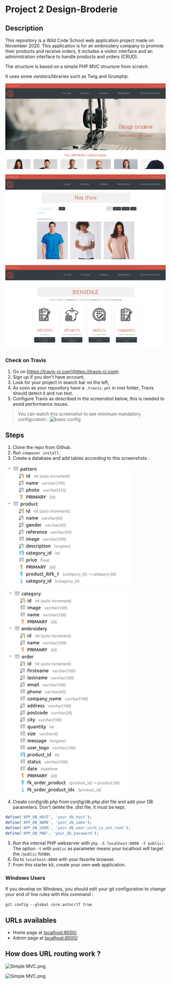 # Project 2 Design-Broderie

## Description

This repository is a Wild Code School web application project made on November 2020. This application is for an embroidery company to promote their products and receive orders, it includes a visitor interface and an administration interface to handle products and orders (CRUD).

The structure is based on a simple PHP MVC structure from scratch.

It uses some vendors/libraries such as Twig and Grumphp.

![home](https://github.com/BarbaraGonthier/Project-2-DesignBroderie/blob/dev/public/assets/images/home.png)

![products](https://github.com/BarbaraGonthier/Project-2-DesignBroderie/blob/dev/public/assets/images/products.png)

![admin](https://github.com/BarbaraGonthier/Project-2-DesignBroderie/blob/dev/public/assets/images/admin.png)


### Check on Travis

1. Go on [https://travis-ci.com](https://travis-ci.com).
2. Sign up if you don't have account,
3. Look for your project in search bar on the left,
4. As soon as your repository have a `.travis.yml` in root folder, Travis should detect it and run test.
5. Configure Travis as described in the screenshot below, this is needed to avoid performance issues.

> You can watch this screenshot to see minimum mandatory configuration : ![basic config](http://images.innoveduc.fr/symfony4/travis-config.png)


## Steps

1. Clone the repo from Github.
2. Run `composer install`.
3. Create a database and add tables according to this screenshots : 

![DTB screenshot](https://github.com/BarbaraGonthier/Project-2-DesignBroderie/blob/dev/public/assets/images/pattern_product.png)

![DTB screenshot](https://github.com/BarbaraGonthier/Project-2-DesignBroderie/blob/dev/public/assets/images/category_embroidery_order.png)

4. Create *config/db.php* from *config/db.php.dist* file and add your DB parameters. Don't delete the *.dist* file, it must be kept.
```php
define('APP_DB_HOST', 'your_db_host');
define('APP_DB_NAME', 'your_db_name');
define('APP_DB_USER', 'your_db_user_wich_is_not_root');
define('APP_DB_PWD', 'your_db_password');
```
5. Run the internal PHP webserver with `php -S localhost:8000 -t public/`. The option `-t` with `public` as parameter means your localhost will target the `/public` folder.
6. Go to `localhost:8000` with your favorite browser.
7. From this starter kit, create your own web application.

### Windows Users

If you develop on Windows, you should edit your git configuration to change your end of line rules with this command :

`git config --global core.autocrlf true`

## URLs availables

* Home page at [localhost:8000/](localhost:8000/)
* Admin page at [localhost:8000/](localhost:8000/admin/index)

## How does URL routing work ?

![Simple MVC.png](https://raw.githubusercontent.com/WildCodeSchool/simple-mvc/master/Simple%20-%20MVC.png)

![Simple MVC.png](https://raw.githubusercontent.com/WildCodeSchool/simple-mvc/master/Simple%20-%20MVC.png)

